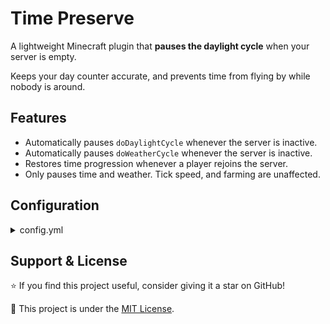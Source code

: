 # Time Preserve

A lightweight Minecraft plugin that **pauses the daylight cycle** when your server is empty.

Keeps your day counter accurate, and prevents time from flying by while nobody is around.

## Features

- Automatically pauses `doDaylightCycle` whenever the server is inactive.
- Automatically pauses `doWeatherCycle` whenever the server is inactive.
- Restores time progression whenever a player rejoins the server.
- Only pauses time and weather. Tick speed, and farming are unaffected.

## Configuration

<details>
  <summary>config.yml</summary>

  ```yml
  # How long (in minutes) the server has to be empty before pausing.
  idleTimeout: 5
    
  # If you dislike weather, you should disable this otherwise it will enable it again on you.
  effectWeather: true
  ```

</details>

## Support & License

⭐ If you find this project useful, consider giving it a star on GitHub!

📜 This project is under the [MIT License](LICENSE).